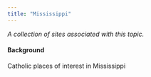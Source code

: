 ```yaml
---
title: "Mississippi"
---
```



*A collection of sites associated with this topic.*

#### Background

Catholic places of interest in Mississippi


